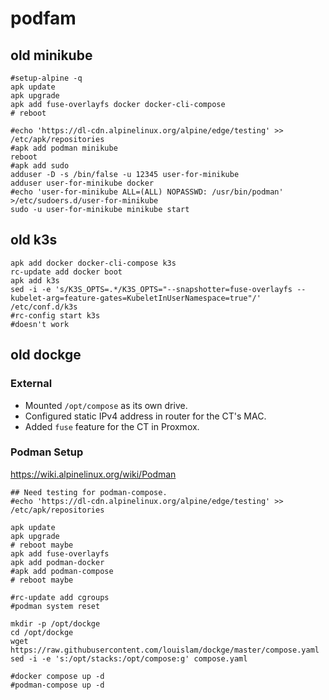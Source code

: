 # podfam


## old minikube
```shell
#setup-alpine -q
apk update
apk upgrade
apk add fuse-overlayfs docker docker-cli-compose
# reboot

#echo 'https://dl-cdn.alpinelinux.org/alpine/edge/testing' >> /etc/apk/repositories
#apk add podman minikube
reboot
#apk add sudo
adduser -D -s /bin/false -u 12345 user-for-minikube
adduser user-for-minikube docker
#echo 'user-for-minikube ALL=(ALL) NOPASSWD: /usr/bin/podman' >/etc/sudoers.d/user-for-minikube
sudo -u user-for-minikube minikube start
```

## old k3s
```shell
apk add docker docker-cli-compose k3s
rc-update add docker boot
apk add k3s
sed -i -e 's/K3S_OPTS=.*/K3S_OPTS="--snapshotter=fuse-overlayfs --kubelet-arg=feature-gates=KubeletInUserNamespace=true"/' /etc/conf.d/k3s
#rc-config start k3s
#doesn't work
```

## old dockge
### External
- Mounted `/opt/compose` as its own drive.
- Configured static IPv4 address in router for the CT's MAC.
- Added `fuse` feature for the CT in Proxmox.

### Podman Setup
https://wiki.alpinelinux.org/wiki/Podman

```shell
## Need testing for podman-compose.
#echo 'https://dl-cdn.alpinelinux.org/alpine/edge/testing' >> /etc/apk/repositories

apk update
apk upgrade
# reboot maybe
apk add fuse-overlayfs
apk add podman-docker
#apk add podman-compose
# reboot maybe

#rc-update add cgroups
#podman system reset
```

```shell
mkdir -p /opt/dockge
cd /opt/dockge
wget https://raw.githubusercontent.com/louislam/dockge/master/compose.yaml
sed -i -e 's:/opt/stacks:/opt/compose:g' compose.yaml

#docker compose up -d
#podman-compose up -d
```